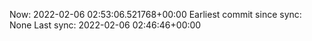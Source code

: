 Now: 2022-02-06 02:53:06.521768+00:00 Earliest commit since sync: None Last sync: 2022-02-06 02:46:46+00:00

